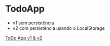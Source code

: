# TodoApp

  * v1 sem persistência 
  * v2 com persistência usando o LocalStorage 

[ToDo App v1 & v2](https://08pixels.github.io/to-do-app/)
